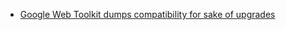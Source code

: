 * [Google Web Toolkit dumps compatibility for sake of upgrades](http://www.infoworld.com/article/2874861/application-development/google-web-toolkit-major-upgrades-no-backward-compatibility.html)

